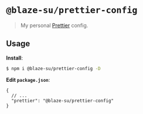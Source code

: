 # `@blaze-su/prettier-config`

> My personal [Prettier](https://prettier.io) config.

## Usage

**Install**:

```bash
$ npm i @blaze-su/prettier-config -D
```

**Edit `package.json`**:

```jsonc
{
  // ...
  "prettier": "@blaze-su/prettier-config"
}
```
